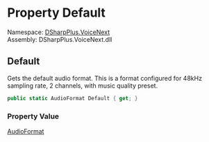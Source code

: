 # Property Default

Namespace: [DSharpPlus.VoiceNext](DSharpPlus.VoiceNext.md)  
Assembly: DSharpPlus.VoiceNext.dll

## <a id="DSharpPlus_VoiceNext_AudioFormat_Default"></a>Default

Gets the default audio format. This is a format configured for 48kHz sampling rate, 2 channels, with music quality preset.

```csharp
public static AudioFormat Default { get; }
```

### Property Value

[AudioFormat](DSharpPlus.VoiceNext.AudioFormat.md)

